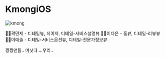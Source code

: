 # KmongiOS

![kmong](https://user-images.githubusercontent.com/42545818/101025442-ecead680-35b8-11eb-920e-bf377c8eb8ab.gif)

🙎‍♂️곽민제 - 디테일뷰, 페이저, 디테일-서비스설명뷰
🙎‍♀️이다은 - 홈뷰, 디테일-리뷰뷰
🙎‍♀️이예슬 - 디테일-서비스옵션뷰, 디테일-전문가정보뷰

짱짱맨들..
머싯다....우리..
